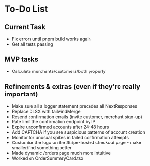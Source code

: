 # To-Do List

## Current Task

-  Fix errors until pnpm build works again
-  Get all tests passing

## MVP tasks

-  Calculate merchants/customers/both properly

## Refinements & extras (even if they're really important)

-  Make sure all a logger statement precedes all NextResponses
-  Replace CLSX with tailwindMerge
-  Resend confirmation emails (invite customer, merchant sign-up)
-  Rate limit the confirmation endpoint by IP
-  Expire unconfirmed accounts after 24-48 hours
-  Add CAPTCHA if you see suspicious patterns of account creation
-  Monitor for unusual spikes in failed confirmation attempts
-  Customise the logo on the Stripe-hosted checkout page - make smaller/find something better
-  Made dynamic /orders page much more intuitive
-  Worked on OrderSummaryCard.tsx
